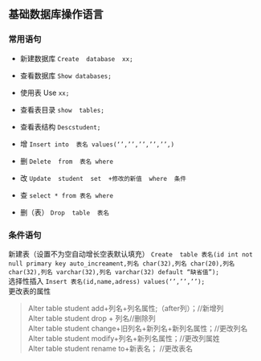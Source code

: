 ## 基础数据库操作语言  
### 常用语句  
* 新建数据库 `Create  database  xx;`  
* 查看数据库 `Show databases;`  
* 使用表 Use `xx;  `  
* 查看表目录 `show  tables;`  
* 查看表结构 `Descstudent;`  

* 增  `Insert into  表名 values(‘’,’’,’’,’’,’’,)`  
* 删  `Delete  from  表名 where`  
* 改  `Update  student  set  +修改的新值  where  条件`  
* 查  `select * from 表名 where`  
* 删（表） `Drop  table  表名` 
### 条件语句
新建表（设置不为空自动增长空表默认填充） `Create  table 表名(id int not null primary key auto_increament,列名 char(32),列名 char(20),列名 char(32),列名 varchar(32),列名 varchar(32) default “缺省值”);`  
选择性插入 `Insert 表名(id,name,adress) values(‘’,’’,’’);`  
更改表的属性  
>Alter  table  student  add+列名+列名属性;（after列）；//新增列  
>Alter  table  student  drop + 列名//删除列  
>Alter  table  student  change+旧列名+新列名+新列名属性；//更改列名  
>Alter  table  student  modify+列名+新列名属性；//更改列属姓  
>Alter  table  student  rename  to+新表名；  //更改表名





